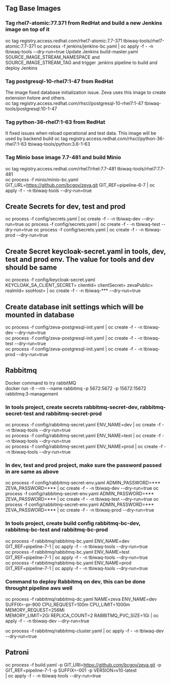 ## Tag Base Images

### Tag rhel7-atomic:77.371 from RedHat and build a new Jenkins image on top of it
oc tag registry.access.redhat.com/rhel7-atomic:7.7-371 tbiwaq-tools/rhel7-atomic:7.7-371
oc process -f jenkins/jenkins-bc.yaml | oc apply -f - -n tbiwaq-tools --dry-run=true
Update Jenkins build-master.yaml SOURCE_IMAGE_STREAM_NAMESPACE and SOURCE_IMAGE_STREAM_TAG and trigger .jenkins pipeline to build and deploy Jenkins

### Tag postgresql-10-rhel7:1-47 from RedHat
The image fixed database initialization issue. Zeva uses this image to create extension hstore and others.  
oc tag registry.access.redhat.com/rhscl/postgresql-10-rhel7:1-47 tbiwaq-tools/postgresql:10-1-47

### Tag python-36-rhel7:1-63 from RedHat 
It fixed issues when reload operational and test data. This image will be used by backend build
oc tag registry.access.redhat.com/rhscl/python-36-rhel7:1-63 tbiwaq-tools/python:3.6-1-63

### Tag Minio base image 7.7-481 and build Minio
oc tag registry.access.redhat.com/rhel7/rhel:7.7-481 tbiwaq-tools/rhel7:7.7-481  
oc process -f minio/minio-bc.yaml GIT_URL=https://github.com/bcgov/zeva.git GIT_REF=pipeline-6-7 | oc apply -f - -n tbiwaq-tools --dry-run=true  

## Create Secrets for dev, test and prod
oc process -f config/secrets.yaml | oc create -f - -n tbiwaq-dev --dry-run=true
oc process -f config/secrets.yaml | oc create -f - -n tbiwaq-test --dry-run=true
oc process -f config/secrets.yaml | oc create -f - -n tbiwaq-prod --dry-run=true

## Create Secret keycloak-secret.yaml in tools, dev, test and prod env. The value for tools and dev should be same
oc process -f config/keycloak-secret.yaml KEYCLOAK_SA_CLIENT_SECRET= clientId= clientSecret= zevaPublic= realmId= ssoHost= | oc create -f - -n tbiwaq-*** --dry-run=true

## Create database init settings which will be mounted in database
oc process -f config/zeva-postgresql-init.yaml | oc create -f - -n tbiwaq-dev --dry-run=true  
oc process -f config/zeva-postgresql-init.yaml | oc create -f - -n tbiwaq-test --dry-run=true  
oc process -f config/zeva-postgresql-init.yaml | oc create -f - -n tbiwaq-prod --dry-run=true  

## Rabbitmq 
Docker command to try rabbitMQ  
docker run -it --rm --name rabbitmq -p 5672:5672 -p 15672:15672 rabbitmq:3-management


### In tools project, create secrets rabbitmq-secret-dev, rabbitmq-secret-test and rabbitmq-secret-prod
oc process -f config/rabbitmq-secret.yaml ENV_NAME=dev | oc create -f - -n tbiwaq-tools --dry-run=true  
oc process -f config/rabbitmq-secret.yaml ENV_NAME=test | oc create -f - -n tbiwaq-tools --dry-run=true  
oc process -f config/rabbitmq-secret.yaml ENV_NAME=prod | oc create -f - -n tbiwaq-tools --dry-run=true  

### In dev, test and prod project, make sure the password passed in are same as above
oc process -f config/rabbitmq-secret-env.yaml ADMIN_PASSWORD=*** ZEVA_PASSWORD=*** | oc create -f - -n tbiwaq-dev --dry-run=true
oc process -f config/rabbitmq-secret-env.yaml ADMIN_PASSWORD=*** ZEVA_PASSWORD=*** | oc create -f - -n tbiwaq-test --dry-run=true
oc process -f config/rabbitmq-secret-env.yaml ADMIN_PASSWORD=*** ZEVA_PASSWORD=*** | oc create -f - -n tbiwaq-prod --dry-run=true

### In tools project, create build config rabbitmq-bc-dev, rabbitmq-bc-test and rabbitmq-bc-prod 
oc process -f rabbitmq/rabbitmq-bc.yaml ENV_NAME=dev GIT_REF=pipeline-7-1 | oc apply -f - -n tbiwaq-tools --dry-run=true  
oc process -f rabbitmq/rabbitmq-bc.yaml ENV_NAME=test GIT_REF=pipeline-7-1 | oc apply -f - -n tbiwaq-tools --dry-run=true  
oc process -f rabbitmq/rabbitmq-bc.yaml ENV_NAME=prod GIT_REF=pipeline-7-1 | oc apply -f - -n tbiwaq-tools --dry-run=true  

### Command to deploy Rabbitmq on dev, this can be done throught pipeline aws well
oc process -f rabbitmq/rabbitmq-dc.yaml NAME=zeva ENV_NAME=dev SUFFIX=-pr-900 CPU_REQUEST=100m CPU_LIMIT=1000m MEMORY_REQUEST=256Mi \
MEMORY_LIMIT=2Gi REPLICA_COUNT=2 RABBITMQ_PVC_SIZE=1Gi | oc apply -f - -n tbiwaq-dev --dry-run=true

oc process -f rabbitmq/rabbitmq-cluster.yaml | oc apply -f - -n tbiwaq-dev --dry-run=true

## Patroni

oc process -f build.yaml -p GIT_URI=https://github.com/bcgov/zeva.git -p GIT_REF=pipeline-7-1 -p SUFFIX=-001 -p VERSION=v10-latest \
 | oc apply -f - -n tbiwaq-tools --dry-run=true
